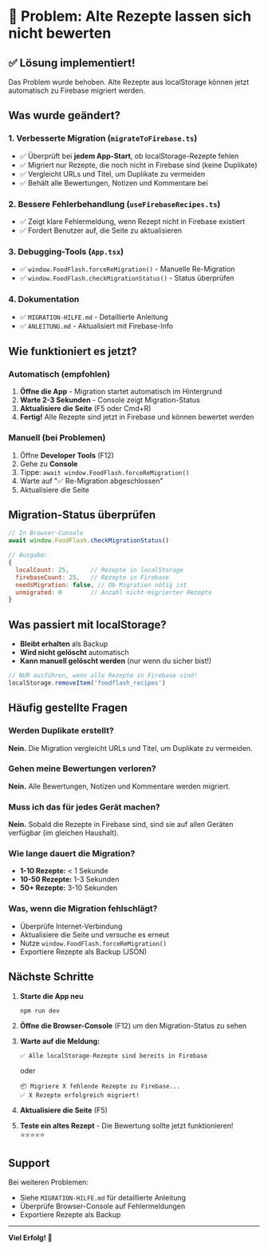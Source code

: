 # 🔧 Problem: Alte Rezepte lassen sich nicht bewerten

## ✅ Lösung implementiert!

Das Problem wurde behoben. Alte Rezepte aus localStorage können jetzt automatisch zu Firebase migriert werden.

## Was wurde geändert?

### 1. Verbesserte Migration (`migrateToFirebase.ts`)
- ✅ Überprüft bei **jedem App-Start**, ob localStorage-Rezepte fehlen
- ✅ Migriert nur Rezepte, die noch nicht in Firebase sind (keine Duplikate)
- ✅ Vergleicht URLs und Titel, um Duplikate zu vermeiden
- ✅ Behält alle Bewertungen, Notizen und Kommentare bei

### 2. Bessere Fehlerbehandlung (`useFirebaseRecipes.ts`)
- ✅ Zeigt klare Fehlermeldung, wenn Rezept nicht in Firebase existiert
- ✅ Fordert Benutzer auf, die Seite zu aktualisieren

### 3. Debugging-Tools (`App.tsx`)
- ✅ `window.FoodFlash.forceReMigration()` - Manuelle Re-Migration
- ✅ `window.FoodFlash.checkMigrationStatus()` - Status überprüfen

### 4. Dokumentation
- ✅ `MIGRATION-HILFE.md` - Detaillierte Anleitung
- ✅ `ANLEITUNG.md` - Aktualisiert mit Firebase-Info

## Wie funktioniert es jetzt?

### Automatisch (empfohlen)
1. **Öffne die App** - Migration startet automatisch im Hintergrund
2. **Warte 2-3 Sekunden** - Console zeigt Migration-Status
3. **Aktualisiere die Seite** (F5 oder Cmd+R)
4. **Fertig!** Alle Rezepte sind jetzt in Firebase und können bewertet werden

### Manuell (bei Problemen)
1. Öffne **Developer Tools** (F12)
2. Gehe zu **Console**
3. Tippe: `await window.FoodFlash.forceReMigration()`
4. Warte auf "✅ Re-Migration abgeschlossen"
5. Aktualisiere die Seite

## Migration-Status überprüfen

```javascript
// In Browser-Console
await window.FoodFlash.checkMigrationStatus()

// Ausgabe:
{
  localCount: 25,      // Rezepte in localStorage
  firebaseCount: 25,   // Rezepte in Firebase
  needsMigration: false, // Ob Migration nötig ist
  unmigrated: 0        // Anzahl nicht-migrierter Rezepte
}
```

## Was passiert mit localStorage?

- **Bleibt erhalten** als Backup
- **Wird nicht gelöscht** automatisch
- **Kann manuell gelöscht werden** (nur wenn du sicher bist!)

```javascript
// NUR ausführen, wenn alle Rezepte in Firebase sind!
localStorage.removeItem('foodflash_recipes')
```

## Häufig gestellte Fragen

### Werden Duplikate erstellt?
**Nein.** Die Migration vergleicht URLs und Titel, um Duplikate zu vermeiden.

### Gehen meine Bewertungen verloren?
**Nein.** Alle Bewertungen, Notizen und Kommentare werden migriert.

### Muss ich das für jedes Gerät machen?
**Nein.** Sobald die Rezepte in Firebase sind, sind sie auf allen Geräten verfügbar (im gleichen Haushalt).

### Wie lange dauert die Migration?
- **1-10 Rezepte:** < 1 Sekunde
- **10-50 Rezepte:** 1-3 Sekunden
- **50+ Rezepte:** 3-10 Sekunden

### Was, wenn die Migration fehlschlägt?
- Überprüfe Internet-Verbindung
- Aktualisiere die Seite und versuche es erneut
- Nutze `window.FoodFlash.forceReMigration()`
- Exportiere Rezepte als Backup (JSON)

## Nächste Schritte

1. **Starte die App neu**
   ```bash
   npm run dev
   ```

2. **Öffne die Browser-Console** (F12) um den Migration-Status zu sehen

3. **Warte auf die Meldung:**
   ```
   ✅ Alle localStorage-Rezepte sind bereits in Firebase
   ```
   oder
   ```
   📦 Migriere X fehlende Rezepte zu Firebase...
   ✅ X Rezepte erfolgreich migriert!
   ```

4. **Aktualisiere die Seite** (F5)

5. **Teste ein altes Rezept** - Die Bewertung sollte jetzt funktionieren! ⭐⭐⭐⭐⭐

## Support

Bei weiteren Problemen:
- Siehe `MIGRATION-HILFE.md` für detaillierte Anleitung
- Überprüfe Browser-Console auf Fehlermeldungen
- Exportiere Rezepte als Backup

---

**Viel Erfolg! 🍂**

